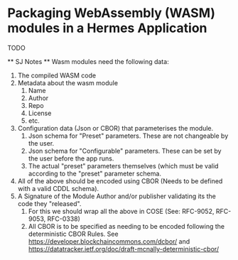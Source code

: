 # Packaging WebAssembly (WASM) modules in a Hermes Application

TODO

** SJ Notes **
Wasm modules need the following data:
1. The compiled WASM code
2. Metadata about the wasm module
   1. Name
   2. Author
   3. Repo
   4. License
   5. etc.
4. Configuration data (Json or CBOR) that parameterises the module.
   1. Json schema for "Preset" parameters.  These are not changeable by the user.
   2. Json schema for "Configurable" parameters.  These can be set by the user before the app runs.
   3. The actual "preset" parameters themselves (which must be valid according to the "preset" parameter schema.
5. All of the above should be encoded using CBOR (Needs to be defined with a valid CDDL schema).
5. A Signature of the Module Author and/or publisher validating its the code they "released".
   1. For this we should wrap all the above in COSE (See: RFC-9052, RFC-9053, RFC-0338)
   2. All CBOR is to be specified as needing to be encoded following the deterministic CBOR Rules.  See https://developer.blockchaincommons.com/dcbor/ and https://datatracker.ietf.org/doc/draft-mcnally-deterministic-cbor/
